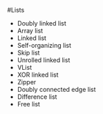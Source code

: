 #Lists
- Doubly linked list
- Array list
- Linked list
- Self-organizing list
- Skip list
- Unrolled linked list
- VList
- XOR linked list
- Zipper
- Doubly connected edge list
- Difference list
- Free list